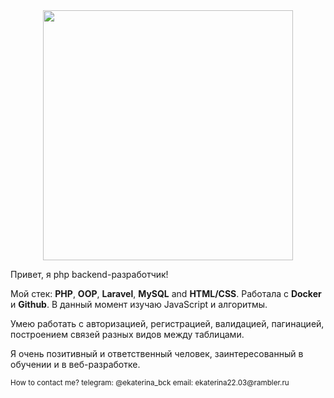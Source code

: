 
<div id="header" align="center">
  <img src="https://media.giphy.com/media/6SPT4vjEWBPjECMXwr/giphy.gif" width="400"/>
</div>

<p>
  Привет, я php backend-разработчик!
</p>

<p>
  Мой стек: <b>PHP</b>, <b>OOP</b>, <b>Laravel</b>, <b>MySQL</b> and <b>HTML/CSS</b>. Работала с <b>Docker</b> и <b>Github</b>.
  В данный момент изучаю JavaScript и алгоритмы.
</p>

<p>
  Умею работать с авторизацией, регистрацией, валидацией, пагинацией, построением связей разных видов между таблицами.
</p>

<p>
  Я очень позитивный и ответственный человек, заинтересованный в обучении и в веб-разработке.
</p>

<p>
  <small>
    How to contact me?
    telegram: @ekaterina_bck
    email: ekaterina22.03@rambler.ru
  </small>
</p>
